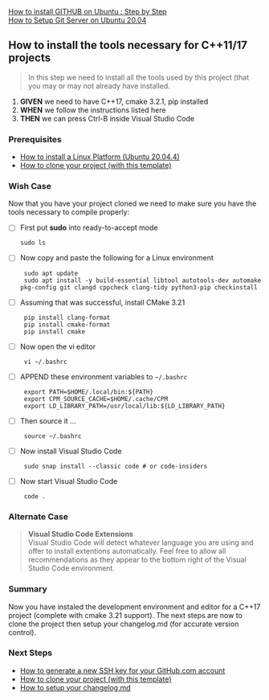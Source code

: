 [How to install GITHUB on Ubuntu : Step by Step](https://linuxtechlab.com/how-to-install-github-on-ubuntu-step-by-step/)</br>
[How to Setup Git Server on Ubuntu 20.04](https://linuxways.net/ubuntu/how-to-setup-git-server-on-ubuntu-20-04/)




## How to install the tools necessary for C++11/17 projects
> In this step we need to install all the tools used by this project (that you may or may not already have installed.

 1. **GIVEN** we need to have C++17, cmake 3.2.1, pip installed
 2. **WHEN** we follow the instructions listed here
 3. **THEN** we can press Ctrl-B inside Visual Studio Code

### Prerequisites
  - [How to install a Linux Platform (Ubuntu 20.04.4)](https://github.com/perriera/extras_oci/blob/dev/docs/UBUNTU.md)
  - [How to clone your project (with this template)](https://github.com/perriera/extras_oci/blob/dev/docs/CLONE.md)

 
### Wish Case
Now that you have your project cloned we need to make sure you have the tools necessary to compile properly:

  - [ ] First put **sudo** into ready-to-accept mode
	
		sudo ls
	
 - [ ] Now copy and paste the following for a Linux environment

		sudo apt update
		sudo apt install -y build-essential libtool autotools-dev automake pkg-config git clangd cppcheck clang-tidy python3-pip checkinstall

 - [ ] Assuming that was successful, install CMake 3.21

		pip install clang-format
		pip install cmake-format
		pip install cmake

 - [ ] Now open the vi editor 

		vi ~/.bashrc
		
 - [ ] APPEND these environment variables to `~/.bashrc `
		
		export PATH=$HOME/.local/bin:${PATH}
		export CPM_SOURCE_CACHE=$HOME/.cache/CPM
		export LD_LIBRARY_PATH=/usr/local/lib:${LD_LIBRARY_PATH}

 - [ ] Then source it ... 

		source ~/.bashrc

 - [ ] Now install Visual Studio Code

		sudo snap install --classic code # or code-insiders

 - [ ] Now start Visual Studio Code

		code .

### Alternate Case 
> **Visual Studio Code Extensions** </br>
>	Visual Studio Code will detect whatever language you are using and offer to install extentions automatically. Feel free to allow all recommendations as they appear to the bottom right of the Visual Studio Code environment.

### Summary 
Now you have instaled the development environment and editor for a C++17 project (complete with cmake 3.21 support). The next steps are now to clone the project then setup your changelog.md (for accurate version control).

### Next Steps
 - [How to generate a new SSH key for your GitHub.com account](https://github.com/perriera/extras_oci/blob/dev/docs/SSHKEY.md)
 - [How to clone your project (with this template)](https://github.com/perriera/extras_oci/blob/dev/docs/CLONE.md)
 - [How to setup your changelog.md](https://github.com/perriera/extras_oci/blob/dev/docs/CHANGELOG.md)


